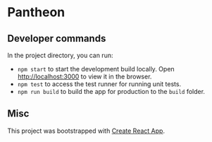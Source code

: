 # Pantheon

## Developer commands

In the project directory, you can run:

- `npm start` to start the development build locally. Open [http://localhost:3000](http://localhost:3000) to view it in the browser.
- `npm test` to access the test runner for running unit tests.
- `npm run build` to build the app for production to the `build` folder.

## Misc

This project was bootstrapped with [Create React App](https://github.com/facebook/create-react-app).